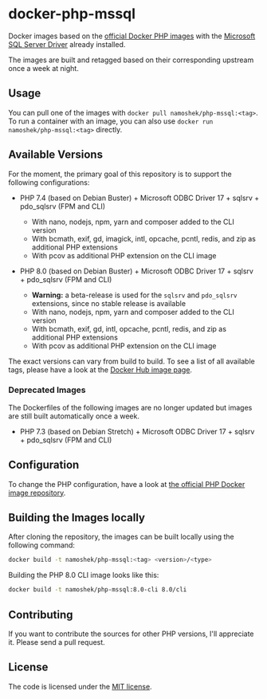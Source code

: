 # docker-php-mssql

Docker images based on the [official Docker PHP images](https://hub.docker.com/_/php/) with
the [Microsoft SQL Server Driver](https://github.com/Microsoft/msphpsql) already installed.

The images are built and retagged based on their corresponding upstream once a week at night.

## Usage

You can pull one of the images with `docker pull namoshek/php-mssql:<tag>`.
To run a container with an image, you can also use `docker run namoshek/php-mssql:<tag>` directly.

## Available Versions

For the moment, the primary goal of this repository is to support the following configurations:

- PHP 7.4 (based on Debian Buster) + Microsoft ODBC Driver 17 + sqlsrv + pdo_sqlsrv (FPM and CLI)
  - With nano, nodejs, npm, yarn and composer added to the CLI version
  - With bcmath, exif, gd, imagick, intl, opcache, pcntl, redis, and zip as additional PHP extensions
  - With pcov as additional PHP extension on the CLI image

- PHP 8.0 (based on Debian Buster) + Microsoft ODBC Driver 17 + sqlsrv + pdo_sqlsrv (FPM and CLI)
  - **Warning:** a beta-release is used for the `sqlsrv` and `pdo_sqlsrv` extensions, since no stable release is available
  - With nano, nodejs, npm, yarn and composer added to the CLI version
  - With bcmath, exif, gd, intl, opcache, pcntl, redis, and zip as additional PHP extensions
  - With pcov as additional PHP extension on the CLI image

The exact versions can vary from build to build.
To see a list of all available tags, please have a look at the [Docker Hub image page](https://hub.docker.com/r/namoshek/php-mssql).

### Deprecated Images

The Dockerfiles of the following images are no longer updated but images are still built automatically once a week.

- PHP 7.3 (based on Debian Stretch) + Microsoft ODBC Driver 17 + sqlsrv + pdo_sqlsrv (FPM and CLI)

## Configuration

To change the PHP configuration, have a look at [the official PHP Docker image repository](https://hub.docker.com/_/php/).

## Building the Images locally

After cloning the repository, the images can be built locally using the following command:
```sh
docker build -t namoshek/php-mssql:<tag> <version>/<type>
```
Building the PHP 8.0 CLI image looks like this:
```sh
docker build -t namoshek/php-mssql:8.0-cli 8.0/cli
```

## Contributing

If you want to contribute the sources for other PHP versions, I'll appreciate it. Please send a pull request.

## License

The code is licensed under the [MIT license](LICENSE).
